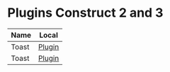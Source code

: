 # Plugins Construct 2 and 3

| Name  | Local                                           |
| ----- | ----------------------------------------------- |
| Toast | [Plugin](C2\Toast\Construct-Plugin\Dutra_Toast) |
| Toast | [Plugin](C2/Toast/Construct-Plugin/Dutra_Toast) |

